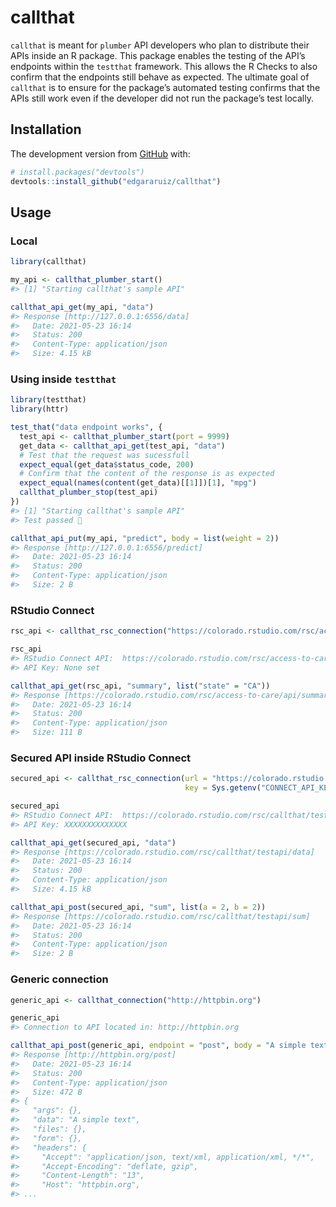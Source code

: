 
<!-- README.md is generated from README.Rmd. Please edit that file -->

# callthat

<!-- badges: start -->
<!-- badges: end -->

`callthat` is meant for `plumber` API developers who plan to distribute
their APIs inside an R package. This package enables the testing of the
API’s endpoints within the `testthat` framework. This allows the R
Checks to also confirm that the endpoints still behave as expected. The
ultimate goal of `callthat` is to ensure for the package’s automated
testing confirms that the APIs still work even if the developer did not
run the package’s test locally.

## Installation

The development version from [GitHub](https://github.com/) with:

``` r
# install.packages("devtools")
devtools::install_github("edgararuiz/callthat")
```

## Usage

### Local

``` r
library(callthat)

my_api <- callthat_plumber_start()
#> [1] "Starting callthat's sample API"
```

``` r
callthat_api_get(my_api, "data") 
#> Response [http://127.0.0.1:6556/data]
#>   Date: 2021-05-23 16:14
#>   Status: 200
#>   Content-Type: application/json
#>   Size: 4.15 kB
```

### Using inside `testthat`

``` r
library(testthat)
library(httr)

test_that("data endpoint works", {
  test_api <- callthat_plumber_start(port = 9999)
  get_data <- callthat_api_get(test_api, "data") 
  # Test that the request was sucessfull
  expect_equal(get_data$status_code, 200)
  # Confirm that the content of the response is as expected 
  expect_equal(names(content(get_data)[[1]])[1], "mpg")
  callthat_plumber_stop(test_api)
})
#> [1] "Starting callthat's sample API"
#> Test passed 🎊
```

``` r
callthat_api_put(my_api, "predict", body = list(weight = 2))
#> Response [http://127.0.0.1:6556/predict]
#>   Date: 2021-05-23 16:14
#>   Status: 200
#>   Content-Type: application/json
#>   Size: 2 B
```

### RStudio Connect

``` r
rsc_api <- callthat_rsc_connection("https://colorado.rstudio.com/rsc/access-to-care/api")

rsc_api
#> RStudio Connect API:  https://colorado.rstudio.com/rsc/access-to-care/api
#> API Key: None set
```

``` r
callthat_api_get(rsc_api, "summary", list("state" = "CA")) 
#> Response [https://colorado.rstudio.com/rsc/access-to-care/api/summary?state=CA]
#>   Date: 2021-05-23 16:14
#>   Status: 200
#>   Content-Type: application/json
#>   Size: 111 B
```

### Secured API inside RStudio Connect

``` r
secured_api <- callthat_rsc_connection(url = "https://colorado.rstudio.com/rsc/callthat/testapi",
                                       key = Sys.getenv("CONNECT_API_KEY"))

secured_api
#> RStudio Connect API:  https://colorado.rstudio.com/rsc/callthat/testapi
#> API Key: XXXXXXXXXXXXXX
```

``` r
callthat_api_get(secured_api, "data") 
#> Response [https://colorado.rstudio.com/rsc/callthat/testapi/data]
#>   Date: 2021-05-23 16:14
#>   Status: 200
#>   Content-Type: application/json
#>   Size: 4.15 kB
```

``` r
callthat_api_post(secured_api, "sum", list(a = 2, b = 2))
#> Response [https://colorado.rstudio.com/rsc/callthat/testapi/sum]
#>   Date: 2021-05-23 16:14
#>   Status: 200
#>   Content-Type: application/json
#>   Size: 2 B
```

### Generic connection

``` r
generic_api <- callthat_connection("http://httpbin.org")

generic_api
#> Connection to API located in: http://httpbin.org
```

``` r
callthat_api_post(generic_api, endpoint = "post", body = "A simple text")
#> Response [http://httpbin.org/post]
#>   Date: 2021-05-23 16:14
#>   Status: 200
#>   Content-Type: application/json
#>   Size: 472 B
#> {
#>   "args": {}, 
#>   "data": "A simple text", 
#>   "files": {}, 
#>   "form": {}, 
#>   "headers": {
#>     "Accept": "application/json, text/xml, application/xml, */*", 
#>     "Accept-Encoding": "deflate, gzip", 
#>     "Content-Length": "13", 
#>     "Host": "httpbin.org", 
#> ...
```
